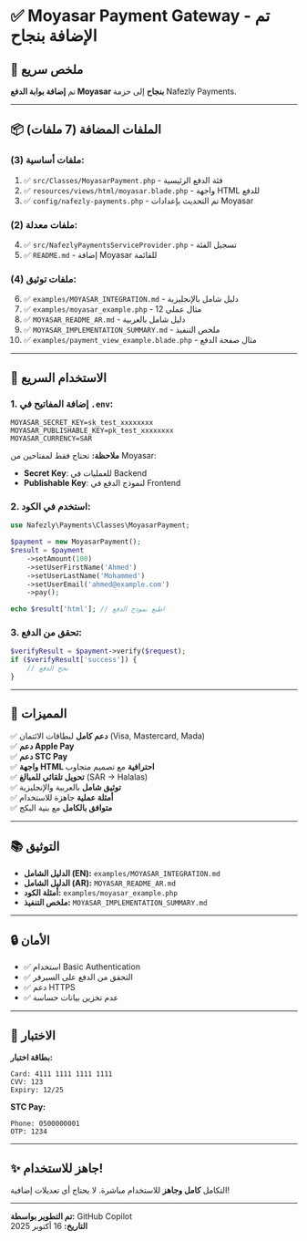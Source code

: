 # ✅ Moyasar Payment Gateway - تم الإضافة بنجاح

## 🎉 ملخص سريع

تم **إضافة بوابة الدفع Moyasar بنجاح** إلى حزمة Nafezly Payments.

---

## 📦 الملفات المضافة (7 ملفات)

### ملفات أساسية (3):
1. ✅ `src/Classes/MoyasarPayment.php` - فئة الدفع الرئيسية
2. ✅ `resources/views/html/moyasar.blade.php` - واجهة HTML للدفع
3. ✅ `config/nafezly-payments.php` - تم التحديث بإعدادات Moyasar

### ملفات معدلة (2):
4. ✅ `src/NafezlyPaymentsServiceProvider.php` - تسجيل الفئة
5. ✅ `README.md` - إضافة Moyasar للقائمة

### ملفات توثيق (4):
6. ✅ `examples/MOYASAR_INTEGRATION.md` - دليل شامل بالإنجليزية
7. ✅ `examples/moyasar_example.php` - 12 مثال عملي
8. ✅ `MOYASAR_README_AR.md` - دليل شامل بالعربية
9. ✅ `MOYASAR_IMPLEMENTATION_SUMMARY.md` - ملخص التنفيذ
10. ✅ `examples/payment_view_example.blade.php` - مثال صفحة الدفع

---

## 🚀 الاستخدام السريع

### 1. إضافة المفاتيح في `.env`:
```env
MOYASAR_SECRET_KEY=sk_test_xxxxxxxx
MOYASAR_PUBLISHABLE_KEY=pk_test_xxxxxxxx
MOYASAR_CURRENCY=SAR
```

**ملاحظة:** تحتاج فقط لمفتاحين من Moyasar:
- **Secret Key**: للعمليات في Backend
- **Publishable Key**: لنموذج الدفع في Frontend

### 2. استخدم في الكود:
```php
use Nafezly\Payments\Classes\MoyasarPayment;

$payment = new MoyasarPayment();
$result = $payment
    ->setAmount(100)
    ->setUserFirstName('Ahmed')
    ->setUserLastName('Mohammed')
    ->setUserEmail('ahmed@example.com')
    ->pay();

echo $result['html']; // اطبع نموذج الدفع
```

### 3. تحقق من الدفع:
```php
$verifyResult = $payment->verify($request);
if ($verifyResult['success']) {
    // نجح الدفع
}
```

---

## 🎯 المميزات

✅ **دعم كامل** لبطاقات الائتمان (Visa, Mastercard, Mada)  
✅ **دعم Apple Pay**  
✅ **دعم STC Pay**  
✅ **واجهة HTML احترافية** مع تصميم متجاوب  
✅ **تحويل تلقائي للمبالغ** (SAR → Halalas)  
✅ **توثيق شامل** بالعربية والإنجليزية  
✅ **أمثلة عملية** جاهزة للاستخدام  
✅ **متوافق بالكامل** مع بنية البكج  

---

## 📚 التوثيق

- **الدليل الشامل (EN):** `examples/MOYASAR_INTEGRATION.md`
- **الدليل الشامل (AR):** `MOYASAR_README_AR.md`
- **أمثلة الكود:** `examples/moyasar_example.php`
- **ملخص التنفيذ:** `MOYASAR_IMPLEMENTATION_SUMMARY.md`

---

## 🔒 الأمان

- ✅ استخدام Basic Authentication
- ✅ التحقق من الدفع على السيرفر
- ✅ دعم HTTPS
- ✅ عدم تخزين بيانات حساسة

---

## 🧪 الاختبار

**بطاقة اختبار:**
```
Card: 4111 1111 1111 1111
CVV: 123
Expiry: 12/25
```

**STC Pay:**
```
Phone: 0500000001
OTP: 1234
```

---

## ✨ جاهز للاستخدام!

التكامل **كامل وجاهز** للاستخدام مباشرة. لا يحتاج أي تعديلات إضافية!

---

**تم التطوير بواسطة:** GitHub Copilot  
**التاريخ:** 16 أكتوبر 2025

